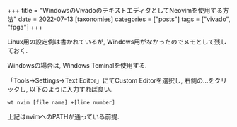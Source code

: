 +++
title = "WindowsのVivadoのテキストエディタとしてNeovimを使用する方法"
date = 2022-07-13
[taxonomies]
categories = ["posts"]
tags = ["vivado", "fpga"]
+++

Linux用の設定例は書かれているが, Windows用がなかったのでメモとして残しておく.

Windowsの場合は, Windows Teminalを使用する.

「Tools→Settings→Text Editor」にてCustom Editorを選択し, 右側の…をクリックし, 以下のように入力すれば良い.

```
wt nvim [file name] +[line number]
```

上記はnvimへのPATHが通っている前提.
